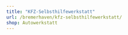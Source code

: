 ```yaml
---
title: "KFZ-Selbsthilfewerkstatt"
url: /bremerhaven/kfz-selbsthilfewerkstatt/
shop: Autowerkstatt
---
```

